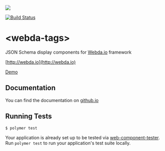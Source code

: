 ![](http://webda.io/images/touch/icon-128x128.png)

[![Build Status](https://travis-ci.org/loopingz/webda-tags.svg?branch=master)](https://travis-ci.org/loopingz/webda-tags)

# \<webda-tags\>

JSON Schema display components for [Webda.io](http://github.com/loopingz/webda.git) framework

[http://webda.io](http://webda.io)

[Demo](http://loopingz.github.io/webda-tags/components/webda-tags/demo/)

## Documentation

You can find the documentation on [github.io](http://loopingz.github.io/webda-tags/)


## Running Tests

```
$ polymer test
```

Your application is already set up to be tested via [web-component-tester](https://github.com/Polymer/web-component-tester). Run `polymer test` to run your application's test suite locally.
